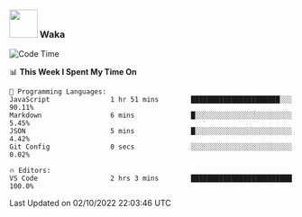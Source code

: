 ### <img src="https://media.giphy.com/media/VgCDAzcKvsR6OM0uWg/giphy.gif" width="50"> Waka

  <!--START_SECTION:waka-->
![Code Time](http://img.shields.io/badge/Code%20Time-893%20hrs%206%20mins-blue)

📊 **This Week I Spent My Time On** 

```text
💬 Programming Languages: 
JavaScript               1 hr 51 mins        ██████████████████████░░░   90.11% 
Markdown                 6 mins              █░░░░░░░░░░░░░░░░░░░░░░░░   5.45% 
JSON                     5 mins              █░░░░░░░░░░░░░░░░░░░░░░░░   4.42% 
Git Config               0 secs              ░░░░░░░░░░░░░░░░░░░░░░░░░   0.02%

🔥 Editors: 
VS Code                  2 hrs 3 mins        █████████████████████████   100.0%

```


 Last Updated on 02/10/2022 22:03:46 UTC
<!--END_SECTION:waka-->
